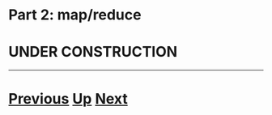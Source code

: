 
# Part 2: map/reduce

# UNDER CONSTRUCTION

***

# [Previous](pool_part2.md) [Up](part2.md) [Next](queue.md)  
